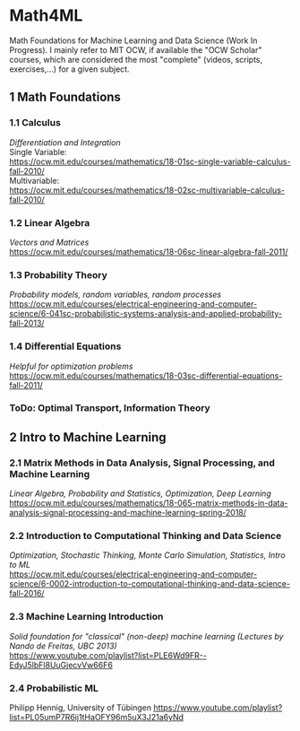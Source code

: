 # Math4ML
Math Foundations for Machine Learning and Data Science (Work In Progress). I mainly refer to MIT OCW, if available the "OCW Scholar" courses, which are considered the most "complete" (videos, scripts, exercises,...) for a given subject.

## 1 Math Foundations


### 1.1 Calculus
*Differentiation and Integration*  
Single Variable:  
https://ocw.mit.edu/courses/mathematics/18-01sc-single-variable-calculus-fall-2010/  
Multivariable:  
https://ocw.mit.edu/courses/mathematics/18-02sc-multivariable-calculus-fall-2010/  

### 1.2 Linear Algebra
*Vectors and Matrices*  
https://ocw.mit.edu/courses/mathematics/18-06sc-linear-algebra-fall-2011/

### 1.3 Probability Theory
*Probability models, random variables, random processes*  
https://ocw.mit.edu/courses/electrical-engineering-and-computer-science/6-041sc-probabilistic-systems-analysis-and-applied-probability-fall-2013/

### 1.4 Differential Equations
*Helpful for optimization problems*  
https://ocw.mit.edu/courses/mathematics/18-03sc-differential-equations-fall-2011/

### ToDo: Optimal Transport, Information Theory  

## 2 Intro to Machine Learning

### 2.1 Matrix Methods in Data Analysis, Signal Processing, and Machine Learning
*Linear Algebra, Probability and Statistics, Optimization, Deep Learning*  
https://ocw.mit.edu/courses/mathematics/18-065-matrix-methods-in-data-analysis-signal-processing-and-machine-learning-spring-2018/

### 2.2 Introduction to Computational Thinking and Data Science
*Optimization, Stochastic Thinking, Monte Carlo Simulation, Statistics, Intro to ML*  
https://ocw.mit.edu/courses/electrical-engineering-and-computer-science/6-0002-introduction-to-computational-thinking-and-data-science-fall-2016/

### 2.3 Machine Learning Introduction
*Solid foundation for "classical" (non-deep) machine learning (Lectures by Nando de Freitas, UBC 2013)*  
https://www.youtube.com/playlist?list=PLE6Wd9FR--EdyJ5lbFl8UuGjecvVw66F6

### 2.4 Probabilistic ML
Philipp Hennig, University of Tübingen
https://www.youtube.com/playlist?list=PL05umP7R6ij1tHaOFY96m5uX3J21a6yNd
